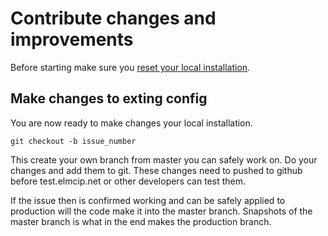 # Contribute changes and improvements
Before starting make sure you [reset your local installation](reset.md).

## Make changes to exting config
You are now ready to make changes your local installation.

    git checkout -b issue_number
This create your own branch from master you can safely work on. Do your changes and add them to git. These changes need to pushed to github before test.elmcip.net or other developers can test them.

If the issue then is confirmed working and can be safely applied to production will the code make it into the master branch. Snapshots of the master branch is what in the end makes the production branch.

